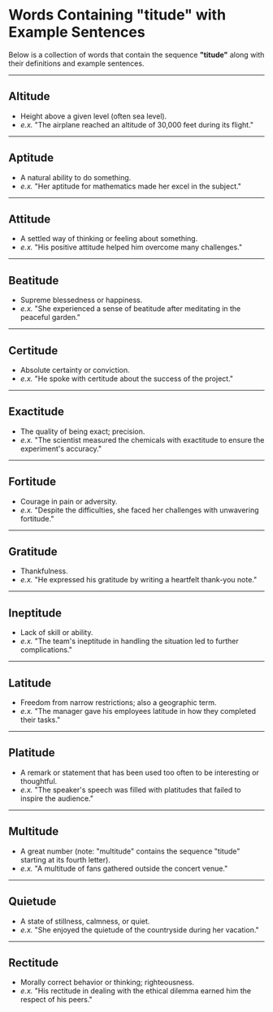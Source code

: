 # Words Containing "titude" with Example Sentences

Below is a collection of words that contain the sequence **"titude"** along with their definitions and example sentences.

---

## Altitude
- Height above a given level (often sea level).
- *e.x.* "The airplane reached an altitude of 30,000 feet during its flight."

---

## Aptitude
- A natural ability to do something.
- *e.x.* "Her aptitude for mathematics made her excel in the subject."

---

## Attitude
- A settled way of thinking or feeling about something.
- *e.x.* "His positive attitude helped him overcome many challenges."

---

## Beatitude
- Supreme blessedness or happiness.
- *e.x.* "She experienced a sense of beatitude after meditating in the peaceful garden."

---

## Certitude
- Absolute certainty or conviction.
- *e.x.* "He spoke with certitude about the success of the project."

---

## Exactitude
- The quality of being exact; precision.
- *e.x.* "The scientist measured the chemicals with exactitude to ensure the experiment's accuracy."

---

## Fortitude
- Courage in pain or adversity.
- *e.x.* "Despite the difficulties, she faced her challenges with unwavering fortitude."

---

## Gratitude
- Thankfulness.
- *e.x.* "He expressed his gratitude by writing a heartfelt thank-you note."

---

## Ineptitude
- Lack of skill or ability.
- *e.x.* "The team's ineptitude in handling the situation led to further complications."

---

## Latitude
- Freedom from narrow restrictions; also a geographic term.
- *e.x.* "The manager gave his employees latitude in how they completed their tasks."

---

## Platitude
- A remark or statement that has been used too often to be interesting or thoughtful.
- *e.x.* "The speaker's speech was filled with platitudes that failed to inspire the audience."

---

## Multitude
- A great number (note: "multitude" contains the sequence "titude" starting at its fourth letter).
- *e.x.* "A multitude of fans gathered outside the concert venue."

---

## Quietude
- A state of stillness, calmness, or quiet.
- *e.x.* "She enjoyed the quietude of the countryside during her vacation."

---

## Rectitude
- Morally correct behavior or thinking; righteousness.
- *e.x.* "His rectitude in dealing with the ethical dilemma earned him the respect of his peers."
